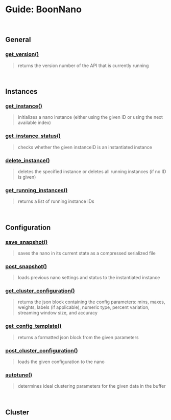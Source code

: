 # Guide: BoonNano
<br/>

## General
### [get_version()](../Functions/get_version.md)
>returns the version number of the API that is currently running

<br/>

## Instances
### [get_instance()](../Functions/get_instance.md)
>initializes a nano instance (either using the given ID or using the next available index)

### [get_instance_status()](../Functions/get_instance_status.md)
>checks whether the given instanceID is an instantiated instance

### [delete_instance()](../Functions/delete_instance.md)
>deletes the specified instance or deletes all running instances (if no ID is given)

### [get_running_instances()](../Functions/get_running_instances.md)
>returns a list of running instance IDs

<br/>

## Configuration
### [save_snapshot()](../Functions/save_snapshot.md)
>saves the nano in its current state as a compressed serialized file

### [post_snapshot()](../Functions/post_snapshot.md)
>loads previous nano settings and status to the instantiated instance

### [get_cluster_configuration()](../Functions/get_cluster_configuration.md)
>returns the json block containing the config parameters: mins, maxes, weights, labels (if applicable), numeric type, percent variation, streaming window size, and accuracy

### [get_config_template()](../Functions/get_config_template.md)
>returns a formatted json block from the given parameters

### [post_cluster_configuration()](../Functions/post_cluster_configuration.md)
>loads the given configuration to the nano

### [autotune()](../Functions/autotune.md)
>determines ideal clustering parameters for the given data in the buffer

<br/>

## Cluster
